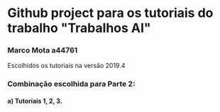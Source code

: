 <h1>Github project para os tutoriais do trabalho "Trabalhos AI"</h1>

<h3> Marco Mota a44761</h3>

Escolhidos os tutoriais na versão 2019.4


<h3>Combinação escolhida para Parte 2: </h3>
<h4>   a) Tutoriais 1, 2, 3.</h4>
